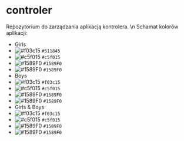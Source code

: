 # controler
Repozytorium do zarządzania aplikacją kontrolera.
\n Schamat kolorów aplikacji:
- Girls
- ![#f03c15](https://placehold.it/15/511845/000000?text=+) `#511845`
- ![#c5f015](https://placehold.it/15/c5f015/000000?text=+) `#c5f015`
- ![#1589F0](https://placehold.it/15/1589F0/000000?text=+) `#1589F0`
- ![#1589F0](https://placehold.it/15/1589F0/000000?text=+) `#1589F0`
- Boys
- ![#f03c15](https://placehold.it/15/f03c15/000000?text=+) `#f03c15`
- ![#c5f015](https://placehold.it/15/c5f015/000000?text=+) `#c5f015`
- ![#1589F0](https://placehold.it/15/1589F0/000000?text=+) `#1589F0`
- ![#1589F0](https://placehold.it/15/1589F0/000000?text=+) `#1589F0`
- Girls & Boys
- ![#f03c15](https://placehold.it/15/f03c15/000000?text=+) `#f03c15`
- ![#c5f015](https://placehold.it/15/c5f015/000000?text=+) `#c5f015`
- ![#1589F0](https://placehold.it/15/1589F0/000000?text=+) `#1589F0`
- ![#1589F0](https://placehold.it/15/1589F0/000000?text=+) `#1589F0`
